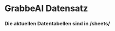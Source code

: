










































































































































































































































































































































































































































































# GrabbeAI Datensatz





### Die aktuellen Datentabellen sind in /sheets/


